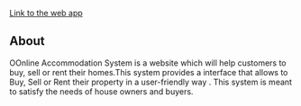 [Link to the web app](https://house24-86b2f.web.app/)

## About
OOnline Accommodation System is a website which will help customers to buy, sell or rent their homes.This system provides a interface that allows to 
Buy, Sell or Rent their property in a user-friendly way . This system is meant to satisfy the needs of house owners and buyers. 


